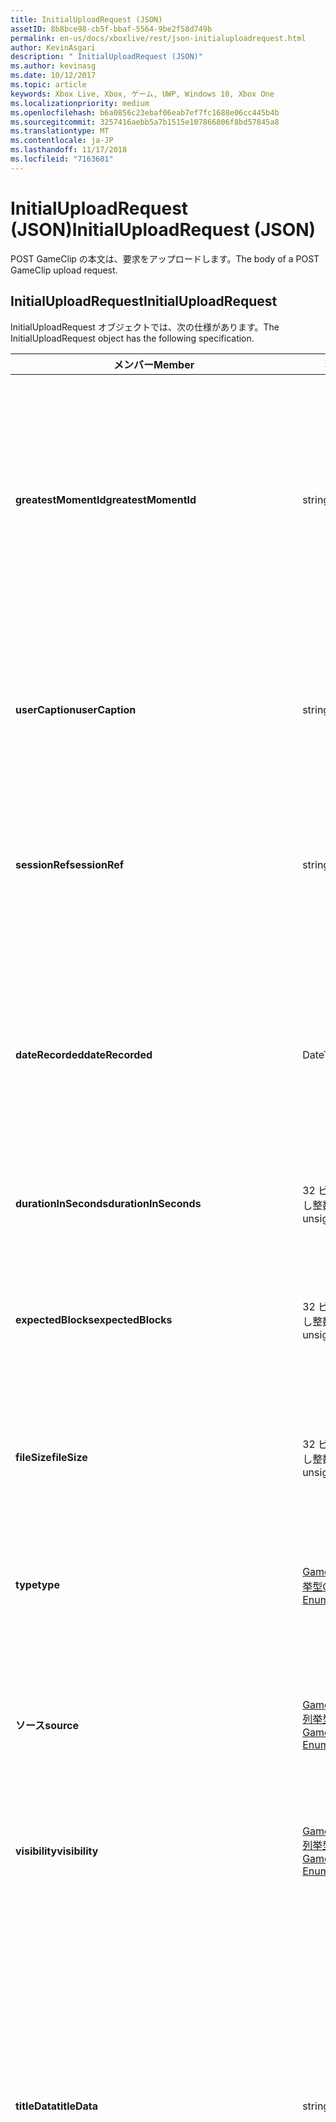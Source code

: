 ```yaml
---
title: InitialUploadRequest (JSON)
assetID: 8b8bce98-cb5f-bbaf-5564-9be2f58d749b
permalink: en-us/docs/xboxlive/rest/json-initialuploadrequest.html
author: KevinAsgari
description: " InitialUploadRequest (JSON)"
ms.author: kevinasg
ms.date: 10/12/2017
ms.topic: article
keywords: Xbox Live, Xbox, ゲーム, UWP, Windows 10, Xbox One
ms.localizationpriority: medium
ms.openlocfilehash: b6a0856c23ebaf06eab7ef7fc1688e06cc445b4b
ms.sourcegitcommit: 3257416aebb5a7b1515e107866806f8bd57845a8
ms.translationtype: MT
ms.contentlocale: ja-JP
ms.lasthandoff: 11/17/2018
ms.locfileid: "7163601"
---
```

# <a name="initialuploadrequest-json"></a><span data-ttu-id="8887b-104">InitialUploadRequest (JSON)</span><span class="sxs-lookup"><span data-stu-id="8887b-104">InitialUploadRequest (JSON)</span></span>
<span data-ttu-id="8887b-105">POST GameClip の本文は、要求をアップロードします。</span><span class="sxs-lookup"><span data-stu-id="8887b-105">The body of a POST GameClip upload request.</span></span> 
<a id="ID4EN"></a>

 
## <a name="initialuploadrequest"></a><span data-ttu-id="8887b-106">InitialUploadRequest</span><span class="sxs-lookup"><span data-stu-id="8887b-106">InitialUploadRequest</span></span>
 
<span data-ttu-id="8887b-107">InitialUploadRequest オブジェクトでは、次の仕様があります。</span><span class="sxs-lookup"><span data-stu-id="8887b-107">The InitialUploadRequest object has the following specification.</span></span>
 
| <span data-ttu-id="8887b-108">メンバー</span><span class="sxs-lookup"><span data-stu-id="8887b-108">Member</span></span>| <span data-ttu-id="8887b-109">種類</span><span class="sxs-lookup"><span data-stu-id="8887b-109">Type</span></span>| <span data-ttu-id="8887b-110">説明</span><span class="sxs-lookup"><span data-stu-id="8887b-110">Description</span></span>| 
| --- | --- | --- | 
| <b><span data-ttu-id="8887b-111">greatestMomentId</span><span class="sxs-lookup"><span data-stu-id="8887b-111">greatestMomentId</span></span></b>| <span data-ttu-id="8887b-112">string</span><span class="sxs-lookup"><span data-stu-id="8887b-112">string</span></span>| <span data-ttu-id="8887b-113">クリップの名前として使用するテキストの文字列 ID。</span><span class="sxs-lookup"><span data-stu-id="8887b-113">The string ID for the text to use as the name for the clip.</span></span> <span data-ttu-id="8887b-114">これの管理し、タイトルの開発者によってタイトルの構成ファイルにローカライズされます。</span><span class="sxs-lookup"><span data-stu-id="8887b-114">This is managed and localized in the config file for the title by the developer of the title.</span></span>| 
| <b><span data-ttu-id="8887b-115">userCaption</span><span class="sxs-lookup"><span data-stu-id="8887b-115">userCaption</span></span></b>| <span data-ttu-id="8887b-116">string</span><span class="sxs-lookup"><span data-stu-id="8887b-116">string</span></span>| <span data-ttu-id="8887b-117">省略可能。</span><span class="sxs-lookup"><span data-stu-id="8887b-117">Optional.</span></span> <span data-ttu-id="8887b-118">ユーザー入力の代替名最大 250 文字の最大長のゲーム クリップされます。</span><span class="sxs-lookup"><span data-stu-id="8887b-118">Alternate user-entered name for game clip up to a maximum length of 250 characters.</span></span>| 
| <b><span data-ttu-id="8887b-119">sessionRef</span><span class="sxs-lookup"><span data-stu-id="8887b-119">sessionRef</span></span></b>| <span data-ttu-id="8887b-120">string</span><span class="sxs-lookup"><span data-stu-id="8887b-120">string</span></span>| <span data-ttu-id="8887b-121">省略可能。</span><span class="sxs-lookup"><span data-stu-id="8887b-121">Optional.</span></span> <span data-ttu-id="8887b-122">ゲーム セッションのレコーディングの完了を参照します。</span><span class="sxs-lookup"><span data-stu-id="8887b-122">Game session reference during which the recording was done.</span></span>| 
| <b><span data-ttu-id="8887b-123">dateRecorded</span><span class="sxs-lookup"><span data-stu-id="8887b-123">dateRecorded</span></span></b>| <span data-ttu-id="8887b-124">DateTime</span><span class="sxs-lookup"><span data-stu-id="8887b-124">DateTime</span></span>| <span data-ttu-id="8887b-125">UTC で、レコーディングを開始した時刻。</span><span class="sxs-lookup"><span data-stu-id="8887b-125">The time the recording was started, in UTC.</span></span> <span data-ttu-id="8887b-126">ISO 8601 文字列としてマーシャ リング (詳細については、<a href="http://www.w3.org/TR/NOTE-datetime">日付と時刻の形式</a>を参照) の書式を設定します。</span><span class="sxs-lookup"><span data-stu-id="8887b-126">Marshalled as a string in ISO 8601 format (see <a href="http://www.w3.org/TR/NOTE-datetime">Date and Time Formats</a> for more information).</span></span>| 
| <b><span data-ttu-id="8887b-127">durationInSeconds</span><span class="sxs-lookup"><span data-stu-id="8887b-127">durationInSeconds</span></span></b>| <span data-ttu-id="8887b-128">32 ビットの符号なし整数</span><span class="sxs-lookup"><span data-stu-id="8887b-128">32-bit unsigned integer</span></span>| <span data-ttu-id="8887b-129">秒単位でのクリップの長さ。</span><span class="sxs-lookup"><span data-stu-id="8887b-129">The length of the clip in seconds.</span></span>| 
| <b><span data-ttu-id="8887b-130">expectedBlocks</span><span class="sxs-lookup"><span data-stu-id="8887b-130">expectedBlocks</span></span></b>| <span data-ttu-id="8887b-131">32 ビットの符号なし整数</span><span class="sxs-lookup"><span data-stu-id="8887b-131">32-bit unsigned integer</span></span>| <span data-ttu-id="8887b-132">省略可能。</span><span class="sxs-lookup"><span data-stu-id="8887b-132">Optional.</span></span> <span data-ttu-id="8887b-133">ファイルを分類するブロックの数。</span><span class="sxs-lookup"><span data-stu-id="8887b-133">Number of blocks into which file will be divided.</span></span> <span data-ttu-id="8887b-134">省略ファイルは、1 つの要求で送信されます。</span><span class="sxs-lookup"><span data-stu-id="8887b-134">Omit if file will be transmitted in a single request.</span></span>| 
| <b><span data-ttu-id="8887b-135">fileSize</span><span class="sxs-lookup"><span data-stu-id="8887b-135">fileSize</span></span></b>| <span data-ttu-id="8887b-136">32 ビットの符号なし整数</span><span class="sxs-lookup"><span data-stu-id="8887b-136">32-bit unsigned integer</span></span>| <span data-ttu-id="8887b-137">ファイル サイズのアップロードされるビデオのバイト数。</span><span class="sxs-lookup"><span data-stu-id="8887b-137">File size in bytes of the video that will be uploaded.</span></span>| 
| <b><span data-ttu-id="8887b-138">type</span><span class="sxs-lookup"><span data-stu-id="8887b-138">type</span></span></b>| [<span data-ttu-id="8887b-139">GameClipType 列挙型</span><span class="sxs-lookup"><span data-stu-id="8887b-139">GameClipType Enumeration</span></span>](../enums/gvr-enum-gamecliptypes.md)| <span data-ttu-id="8887b-140">コンマ区切りで列挙型の文字列値としてマーシャ リング、クリップの種類です。</span><span class="sxs-lookup"><span data-stu-id="8887b-140">The type of clip, marshaled as a string value of the enumeration that is comma-delimited.</span></span>| 
| <b><span data-ttu-id="8887b-141">ソース</span><span class="sxs-lookup"><span data-stu-id="8887b-141">source</span></span></b>| [<span data-ttu-id="8887b-142">GameClipSource 列挙型</span><span class="sxs-lookup"><span data-stu-id="8887b-142">GameClipSource Enumeration</span></span>](../enums/gvr-enum-gameclipsource.md)| <span data-ttu-id="8887b-143">クリップの元の指定、列挙体の文字列値としてマーシャ リングします。</span><span class="sxs-lookup"><span data-stu-id="8887b-143">Specifies how the clip was sourced, marshaled as a string value of the enumeration.</span></span>| 
| <b><span data-ttu-id="8887b-144">visibility</span><span class="sxs-lookup"><span data-stu-id="8887b-144">visibility</span></span></b>| [<span data-ttu-id="8887b-145">GameClipVisibility 列挙型</span><span class="sxs-lookup"><span data-stu-id="8887b-145">GameClipVisibility Enumeration</span></span>](../enums/gvr-enum-gameclipvisibility.md)| <span data-ttu-id="8887b-146">システムでの公開後に、ゲーム クリップの可視性を指定します。</span><span class="sxs-lookup"><span data-stu-id="8887b-146">Specifies the visibility of the game clip once it is published in the system.</span></span>| 
| <b><span data-ttu-id="8887b-147">titleData</span><span class="sxs-lookup"><span data-stu-id="8887b-147">titleData</span></span></b>| <span data-ttu-id="8887b-148">string</span><span class="sxs-lookup"><span data-stu-id="8887b-148">string</span></span>| <span data-ttu-id="8887b-149">省略可能。</span><span class="sxs-lookup"><span data-stu-id="8887b-149">Optional.</span></span> <span data-ttu-id="8887b-150">このクリップに関連付けられているタイトル固有のプロパティのプロパティ バッグです。</span><span class="sxs-lookup"><span data-stu-id="8887b-150">Property bag for title-specific properties associated with this clip.</span></span> <span data-ttu-id="8887b-151">格納され、として返されるのです。</span><span class="sxs-lookup"><span data-stu-id="8887b-151">Stored and returned as-is.</span></span> <span data-ttu-id="8887b-152">タイトル デベロッパーは、クリップに関するメタデータを保持するため、このフィールドを使用できます。</span><span class="sxs-lookup"><span data-stu-id="8887b-152">Title developers can use this field to persist their own metadata about a clip.</span></span>| 
| <b><span data-ttu-id="8887b-153">titleData</span><span class="sxs-lookup"><span data-stu-id="8887b-153">titleData</span></span></b>| <span data-ttu-id="8887b-154">string</span><span class="sxs-lookup"><span data-stu-id="8887b-154">string</span></span>| <span data-ttu-id="8887b-155">省略可能。</span><span class="sxs-lookup"><span data-stu-id="8887b-155">Optional.</span></span> <span data-ttu-id="8887b-156">このクリップに関連付けられているコンソールに固有のプロパティのプロパティ バッグです。</span><span class="sxs-lookup"><span data-stu-id="8887b-156">Property bag for console-specific properties associated with this clip.</span></span> <span data-ttu-id="8887b-157">格納され、として返されるのです。</span><span class="sxs-lookup"><span data-stu-id="8887b-157">Stored and returned as-is.</span></span> <span data-ttu-id="8887b-158">本体のプラットフォームでは、クリップに関するメタデータを保持するため、このフィールドを使用できます。</span><span class="sxs-lookup"><span data-stu-id="8887b-158">Console Platform can use this field to persist their own metadata about a clip.</span></span>| 
| <b><span data-ttu-id="8887b-159">systemProperties</span><span class="sxs-lookup"><span data-stu-id="8887b-159">systemProperties</span></span></b>| <span data-ttu-id="8887b-160">string</span><span class="sxs-lookup"><span data-stu-id="8887b-160">string</span></span>| <span data-ttu-id="8887b-161">省略可能。</span><span class="sxs-lookup"><span data-stu-id="8887b-161">Optional.</span></span> <span data-ttu-id="8887b-162">このクリップに関連付けられているコンソールに固有のプロパティのプロパティ バッグです。</span><span class="sxs-lookup"><span data-stu-id="8887b-162">Property bag for console-specific properties associated with this clip.</span></span> <span data-ttu-id="8887b-163">格納され、として返されます。</span><span class="sxs-lookup"><span data-stu-id="8887b-163">Stored and returned as is.</span></span> <span data-ttu-id="8887b-164">本体のプラットフォームでは、クリップに関するメタデータを保持するため、このフィールドを使用できます。</span><span class="sxs-lookup"><span data-stu-id="8887b-164">Console Platform can use this field to persist their own metadata about a clip.</span></span>| 
| <b><span data-ttu-id="8887b-165">usersInSession</span><span class="sxs-lookup"><span data-stu-id="8887b-165">usersInSession</span></span></b>| <span data-ttu-id="8887b-166">文字列の配列</span><span class="sxs-lookup"><span data-stu-id="8887b-166">array of string</span></span>| <span data-ttu-id="8887b-167">省略可能。</span><span class="sxs-lookup"><span data-stu-id="8887b-167">Optional.</span></span> <span data-ttu-id="8887b-168">現在のセッションでユーザーの一覧。</span><span class="sxs-lookup"><span data-stu-id="8887b-168">A list of the users in the current session.</span></span>| 
| <b><span data-ttu-id="8887b-169">thumbnailSource</span><span class="sxs-lookup"><span data-stu-id="8887b-169">thumbnailSource</span></span></b>| [<span data-ttu-id="8887b-170">ThumbnailSource 列挙型</span><span class="sxs-lookup"><span data-stu-id="8887b-170">ThumbnailSource Enumeration</span></span>](../enums/gvr-enum-thumbnailsource.md)| <span data-ttu-id="8887b-171">省略可能。</span><span class="sxs-lookup"><span data-stu-id="8887b-171">Optional.</span></span> <span data-ttu-id="8887b-172">サムネイルのソース。</span><span class="sxs-lookup"><span data-stu-id="8887b-172">The source of the thumbnail.</span></span>| 
| <b><span data-ttu-id="8887b-173">thumbnailOffsetMillseconds</span><span class="sxs-lookup"><span data-stu-id="8887b-173">thumbnailOffsetMillseconds</span></span></b>| <span data-ttu-id="8887b-174">32 ビット符号付き整数</span><span class="sxs-lookup"><span data-stu-id="8887b-174">32-bit signed integer</span></span>| <span data-ttu-id="8887b-175">生成されたオフセットのサムネイルを (ミリ秒単位) のオフセットを指定します。</span><span class="sxs-lookup"><span data-stu-id="8887b-175">Specifies the offset (in milliseconds) for offset generated thumbnails.</span></span> <span data-ttu-id="8887b-176"><b>ThumbnailSource</b>をオフセットを設定するときに指定だけです。</span><span class="sxs-lookup"><span data-stu-id="8887b-176">Only specified when <b>thumbnailSource</b> is set to Offset.</span></span>| 
| <b><span data-ttu-id="8887b-177">savedByUser</span><span class="sxs-lookup"><span data-stu-id="8887b-177">savedByUser</span></span></b>| <span data-ttu-id="8887b-178">ブール値</span><span class="sxs-lookup"><span data-stu-id="8887b-178">Boolean value</span></span>| <span data-ttu-id="8887b-179">省略可能。</span><span class="sxs-lookup"><span data-stu-id="8887b-179">Optional.</span></span> <span data-ttu-id="8887b-180">FIFO 記憶域ではなく、ユーザーのクォータに保存するクリップを設定します。</span><span class="sxs-lookup"><span data-stu-id="8887b-180">Sets the clip to be saved to the user's quota instead of FIFO storage.</span></span> <span data-ttu-id="8887b-181">既定値は false。</span><span class="sxs-lookup"><span data-stu-id="8887b-181">Defaults to false.</span></span>| 
  
<a id="ID4ERH"></a>

 
## <a name="sample-json-syntax"></a><span data-ttu-id="8887b-182">JSON 構文の例</span><span class="sxs-lookup"><span data-stu-id="8887b-182">Sample JSON syntax</span></span>
 

```json
{
   "greatestMomentId": "123abc",
   "userCaption": "OMG Look at this!",
   "sessionRef": "4587552a-a5ad-4c4c-a787-5bc5af70e4c9",
   "dateRecorded": "2012-12-23T11:08:08Z",
   "durationInSeconds": 27,
   "expectedBlocks": 7,
   "fileSize": 1234567,
   "type": "MagicMoment, Achievement",
   "source": "Console",
   "visibility": "Default",
   "titleData": "{ 'Boss': 'The Invincible' }",
   "systemProperties": "{ 'Id': '123456', 'Location': 'C:\\videos\\123456.mp4' }",
   "thumbnailSource": "Offset",
   "thumbnailOffsetMillseconds": 20000,
   "savedByUser": false
 }
    
```

  
<a id="ID4E1H"></a>

 
## <a name="see-also"></a><span data-ttu-id="8887b-183">関連項目</span><span class="sxs-lookup"><span data-stu-id="8887b-183">See also</span></span>
 
<a id="ID4E3H"></a>

 
##### <a name="parent"></a><span data-ttu-id="8887b-184">Parent</span><span class="sxs-lookup"><span data-stu-id="8887b-184">Parent</span></span> 

[<span data-ttu-id="8887b-185">JavaScript Object Notation (JSON) オブジェクト リファレンス</span><span class="sxs-lookup"><span data-stu-id="8887b-185">JavaScript Object Notation (JSON) Object Reference</span></span>](atoc-xboxlivews-reference-json.md)

   